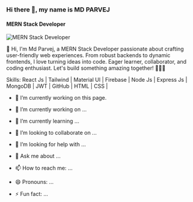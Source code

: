 ### Hi there 👋, my name is MD PARVEJ
#### MERN Stack Developer
![MERN Stack Developer](https://media.licdn.com/dms/image/D5616AQH7_W7T-fU6gg/profile-displaybackgroundimage-shrink_350_1400/0/1694190210930?e=1707350400&v=beta&t=oLUJz2jp0rEoEJBK8X1Sezorwj8J2etvGnaIaqgVEBY)

👋 Hi, I'm Md Parvej, a MERN Stack Developer passionate about crafting user-friendly web experiences. From robust backends to dynamic frontends, I love turning ideas into code. Eager learner, collaborator, and coding enthusiast. Let's build something amazing together! 🚀👨‍💻

Skills: React Js   |   Tailwind   |   Material UI   |   Firebase   |   Node Js | Express Js | MongoDB | JWT  |  GitHub |  HTML  |  CSS  |  

- 🔭 I’m currently working on this page. 






- 🔭 I’m currently working on ...
- 🌱 I’m currently learning ...
- 👯 I’m looking to collaborate on ...
- 🤔 I’m looking for help with ...
- 💬 Ask me about ...
- 📫 How to reach me: ...
- 😄 Pronouns: ...
- ⚡ Fun fact: ...
